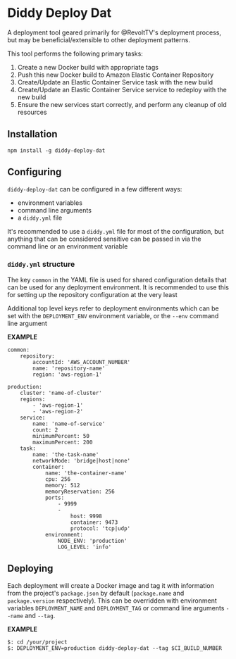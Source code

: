 # Diddy Deploy Dat

A deployment tool geared primarily for @RevoltTV's deployment process, but may
be beneficial/extensible to other deployment patterns.

This tool performs the following primary tasks:

1. Create a new Docker build with appropriate tags
2. Push this new Docker build to Amazon Elastic Container Repository
3. Create/Update an Elastic Container Service task with the new build
4. Create/Update an Elastic Container Service service to redeploy with the new build
5. Ensure the new services start correctly, and perform any cleanup of old resources

## Installation

```
npm install -g diddy-deploy-dat
```

## Configuring

`diddy-deploy-dat` can be configured in a few different ways:

* environment variables
* command line arguments
* a `diddy.yml` file

It's recommended to use a `diddy.yml` file for most of the configuration, but
anything that can be considered sensitive can be passed in via the command line
or an environment variable

### `diddy.yml` structure

The key `common` in the YAML file is used for shared configuration details that
can be used for any deployment environment. It is recommended to use this for
setting up the repository configuration at the very least

Additional top level keys refer to deployment environments which can be set with
the `DEPLOYMENT_ENV` environment variable, or the `--env` command line argument

**EXAMPLE**

```
common:
    repository:
        accountId: 'AWS_ACCOUNT_NUMBER'
        name: 'repository-name'
        region: 'aws-region-1'

production:
    cluster: 'name-of-cluster'
    regions:
        - 'aws-region-1'
        - 'aws-region-2'
    service:
        name: 'name-of-service'
        count: 2
        minimumPercent: 50
        maximumPercent: 200
    task:
        name: 'the-task-name'
        networkMode: 'bridge|host|none'
        container:
            name: 'the-container-name'
            cpu: 256
            memory: 512
            memoryReservation: 256
            ports:
                - 9999
                -
                    host: 9998
                    container: 9473
                    protocol: 'tcp|udp'
            environment:
                NODE_ENV: 'production'
                LOG_LEVEL: 'info'
```

## Deploying

Each deployment will create a Docker image and tag it with information from the
project's `package.json` by default (`package.name` and `package.version`
respectively). This can be overridden with environment variables `DEPLOYMENT_NAME`
and `DEPLOYMENT_TAG` or command line arguments `--name` and `--tag`.

**EXAMPLE**

```
$: cd /your/project
$: DEPLOYMENT_ENV=production diddy-deploy-dat --tag $CI_BUILD_NUMBER
```
